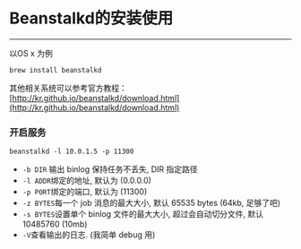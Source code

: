# Beanstalkd的安装使用

---

以OS x 为例

```
brew install beanstalkd
```

其他相关系统可以参考官方教程：[http://kr.github.io/beanstalkd/download.html](http://kr.github.io/beanstalkd/download.html)

### 开启服务

```
beanstalkd -l 10.0.1.5 -p 11300
```

* `-b DIR`  输出 binlog 保持任务不丢失, DIR 指定路径
* `-l ADDR`绑定的地址, 默认为 \(0.0.0.0\)
* `-p PORT`绑定的端口, 默认为 \(11300\)
* `-z BYTES`每一个 job 消息的最大大小, 默认 65535 bytes \(64kb, 足够了吧\)
* `-s BYTES`设置单个 binlog 文件的最大大小, 超过会自动切分文件, 默认 10485760 \(10mb\)
* `-V`查看输出的日志. \(我简单 debug 用\)



